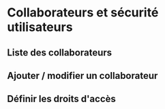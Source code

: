 # Collaborateurs et sécurité utilisateurs



## Liste des collaborateurs



## Ajouter / modifier un collaborateur



## Définir les droits d'accès



